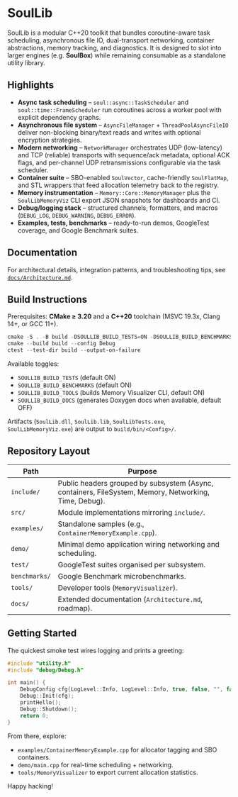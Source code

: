 # SoulLib

SoulLib is a modular C++20 toolkit that bundles coroutine-aware task scheduling, asynchronous file IO, dual-transport networking, container abstractions, memory tracking, and diagnostics. It is designed to slot into larger engines (e.g. **SoulBox**) while remaining consumable as a standalone utility library.

## Highlights

- **Async task scheduling** – `soul::async::TaskScheduler` and `soul::time::FrameScheduler` run coroutines across a worker pool with explicit dependency graphs.
- **Asynchronous file system** – `AsyncFileManager` + `ThreadPoolAsyncFileIO` deliver non-blocking binary/text reads and writes with optional encryption strategies.
- **Modern networking** – `NetworkManager` orchestrates UDP (low-latency) and TCP (reliable) transports with sequence/ack metadata, optional ACK flags, and per-channel UDP retransmissions configurable via the task scheduler.
- **Container suite** – SBO-enabled `SoulVector`, cache-friendly `SoulFlatMap`, and STL wrappers that feed allocation telemetry back to the registry.
- **Memory instrumentation** – `Memory::Core::MemoryManager` plus the `SoulLibMemoryViz` CLI export JSON snapshots for dashboards and CI.
- **Debug/logging stack** – structured channels, formatters, and macros (`DEBUG_LOG`, `DEBUG_WARNING`, `DEBUG_ERROR`).
- **Examples, tests, benchmarks** – ready-to-run demos, GoogleTest coverage, and Google Benchmark suites.

## Documentation

For architectural details, integration patterns, and troubleshooting tips, see [`docs/Architecture.md`](docs/Architecture.md).

## Build Instructions

Prerequisites: **CMake ≥ 3.20** and a **C++20** toolchain (MSVC 19.3x, Clang 14+, or GCC 11+).

```powershell
cmake -S . -B build -DSOULLIB_BUILD_TESTS=ON -DSOULLIB_BUILD_BENCHMARKS=ON -DSOULLIB_BUILD_TOOLS=ON
cmake --build build --config Debug
ctest --test-dir build --output-on-failure
```

Available toggles:

- `SOULLIB_BUILD_TESTS` (default ON)
- `SOULLIB_BUILD_BENCHMARKS` (default ON)
- `SOULLIB_BUILD_TOOLS` (builds Memory Visualizer CLI, default ON)
- `SOULLIB_BUILD_DOCS` (generates Doxygen docs when available, default OFF)

Artifacts (`SoulLib.dll`, `SoulLib.lib`, `SoulLibTests.exe`, `SoulLibMemoryViz.exe`) are output to `build/bin/<Config>/`.

## Repository Layout

| Path | Purpose |
|------|---------|
| `include/` | Public headers grouped by subsystem (Async, containers, FileSystem, Memory, Networking, Time, Debug). |
| `src/` | Module implementations mirroring `include/`. |
| `examples/` | Standalone samples (e.g., `ContainerMemoryExample.cpp`). |
| `demo/` | Minimal demo application wiring networking and scheduling. |
| `test/` | GoogleTest suites organised per subsystem. |
| `benchmarks/` | Google Benchmark microbenchmarks. |
| `tools/` | Developer tools (`MemoryVisualizer`). |
| `docs/` | Extended documentation (`Architecture.md`, roadmap). |

## Getting Started

The quickest smoke test wires logging and prints a greeting:

```cpp
#include "utility.h"
#include "debug/Debug.h"

int main() {
    DebugConfig cfg{LogLevel::Info, LogLevel::Info, true, false, "", false, ""};
    Debug::Init(cfg);
    printHello();
    Debug::Shutdown();
    return 0;
}
```

From there, explore:

- `examples/ContainerMemoryExample.cpp` for allocator tagging and SBO containers.
- `demo/main.cpp` for real-time scheduling + networking.
- `tools/MemoryVisualizer` to export current allocation statistics.

Happy hacking!
